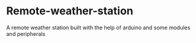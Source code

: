 # Remote-weather-station
A remote weather station built with the help of arduino and some modules and peripherals

